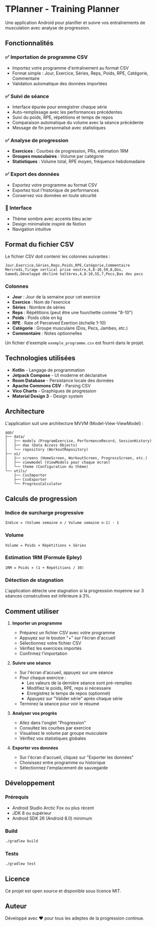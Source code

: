 # TPlanner - Training Planner

Une application Android pour planifier et suivre vos entraînements de musculation avec analyse de progression.

## Fonctionnalités

### ✅ Importation de programme CSV
- Importez votre programme d'entraînement au format CSV
- Format simple : Jour, Exercice, Séries, Reps, Poids, RPE, Catégorie, Commentaire
- Validation automatique des données importées

### ✅ Suivi de séance
- Interface épurée pour enregistrer chaque série
- Auto-remplissage avec les performances précédentes
- Suivi du poids, RPE, répétitions et temps de repos
- Comparaison automatique du volume avec la séance précédente
- Message de fin personnalisé avec statistiques

### ✅ Analyse de progression
- **Exercices** : Courbes de progression, PRs, estimation 1RM
- **Groupes musculaires** : Volume par catégorie
- **Statistiques** : Volume total, RPE moyen, fréquence hebdomadaire

### ✅ Export des données
- Exportez votre programme au format CSV
- Exportez tout l'historique de performances
- Conservez vos données en toute sécurité

### 🎨 Interface
- Thème sombre avec accents bleu acier
- Design minimaliste inspiré de Notion
- Navigation intuitive

## Format du fichier CSV

Le fichier CSV doit contenir les colonnes suivantes :

```csv
Jour,Exercice,Séries,Reps,Poids,RPE,Catégorie,Commentaire
Mercredi,Tirage vertical prise neutre,4,8-10,59,8,Dos,
Samedi,Développé décliné haltères,4,8-10,55,7,Pecs,Bas des pecs
```

### Colonnes
- **Jour** : Jour de la semaine pour cet exercice
- **Exercice** : Nom de l'exercice
- **Séries** : Nombre de séries
- **Reps** : Répétitions (peut être une fourchette comme "8-10")
- **Poids** : Poids cible en kg
- **RPE** : Rate of Perceived Exertion (échelle 1-10)
- **Catégorie** : Groupe musculaire (Dos, Pecs, Jambes, etc.)
- **Commentaire** : Notes optionnelles

Un fichier d'exemple `exemple_programme.csv` est fourni dans le projet.

## Technologies utilisées

- **Kotlin** - Langage de programmation
- **Jetpack Compose** - UI moderne et déclarative
- **Room Database** - Persistance locale des données
- **Apache Commons CSV** - Parsing CSV
- **Vico Charts** - Graphiques de progression
- **Material Design 3** - Design system

## Architecture

L'application suit une architecture MVVM (Model-View-ViewModel) :

```
app/
├── data/
│   ├── models (ProgramExercise, PerformanceRecord, SessionHistory)
│   ├── dao (Data Access Objects)
│   └── repository (WorkoutRepository)
├── ui/
│   ├── screens (HomeScreen, WorkoutScreen, ProgressScreen, etc.)
│   ├── viewmodel (ViewModels pour chaque écran)
│   └── theme (Configuration du thème)
└── utils/
    ├── CsvImporter
    ├── CsvExporter
    └── ProgressCalculator
```

## Calculs de progression

### Indice de surcharge progressive
```
Indice = (Volume semaine n / Volume semaine n-1) - 1
```

### Volume
```
Volume = Poids × Répétitions × Séries
```

### Estimation 1RM (Formule Epley)
```
1RM = Poids × (1 + Répétitions / 30)
```

### Détection de stagnation
L'application détecte une stagnation si la progression moyenne sur 3 séances consécutives est inférieure à 3%.

## Comment utiliser

1. **Importer un programme**
   - Préparez un fichier CSV avec votre programme
   - Appuyez sur le bouton "+" sur l'écran d'accueil
   - Sélectionnez votre fichier CSV
   - Vérifiez les exercices importés
   - Confirmez l'importation

2. **Suivre une séance**
   - Sur l'écran d'accueil, appuyez sur une séance
   - Pour chaque exercice :
     - Les valeurs de la dernière séance sont pré-remplies
     - Modifiez le poids, RPE, reps si nécessaire
     - Enregistrez le temps de repos (optionnel)
     - Appuyez sur "Valider série" après chaque série
   - Terminez la séance pour voir le résumé

3. **Analyser vos progrès**
   - Allez dans l'onglet "Progression"
   - Consultez les courbes par exercice
   - Visualisez le volume par groupe musculaire
   - Vérifiez vos statistiques globales

4. **Exporter vos données**
   - Sur l'écran d'accueil, cliquez sur "Exporter les données"
   - Choisissez entre programme ou historique
   - Sélectionnez l'emplacement de sauvegarde

## Développement

### Prérequis
- Android Studio Arctic Fox ou plus récent
- JDK 8 ou supérieur
- Android SDK 26 (Android 8.0) minimum

### Build
```bash
./gradlew build
```

### Tests
```bash
./gradlew test
```

## Licence

Ce projet est open source et disponible sous licence MIT.

## Auteur

Développé avec ❤️ pour tous les adeptes de la progression continue.
